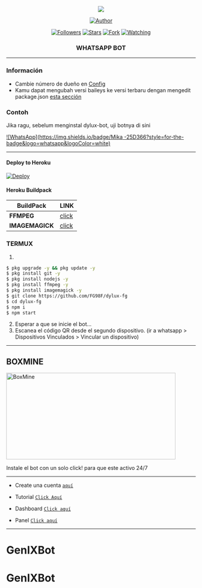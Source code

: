 
<p align="center"> 
<img src="https://genix.eu.org/akebi.jpg" />
<p/>
<p align="center">
<a href="https://github.com/CraXID"><img title="Author" src="https://img.shields.io/badge/CraXID Bot-black?style=for-the-badge&logo=whatsApp"></a>
<p/>
<p align="center">
<a href="https://github.com/CraXID?tab=followers"><img title="Followers" src="https://img.shields.io/github/followers/CraXID?label=Followers&style=social"></a>
<a href="https://github.com/CraXID/genixbot/stargazers/"><img title="Stars" src="https://img.shields.io/github/stars/CraXID/genixbot?&style=social"></a>
<a href="https://github.com/CraXID/genixbot/network/members"><img title="Fork" src="https://img.shields.io/github/forks/CraXID/genixbot?style=social"></a>
<a href="https://github.com/CraXID/genixbot/watchers"><img title="Watching" src="https://img.shields.io/github/watchers/CraXID/dylux-fg?label=Watching&style=social"></a>
</p>



<h3 align="center">WHATSAPP BOT</h3>

***
### Información
- Cambie número de dueño en [Config](https://github.com/CraXID/GenIXBot/blob/main/config.js#L6)
- Kamu dapat mengubah versi baileys ke versi terbaru dengan mengedit package.json [esta sección](https://github.com/CraXID/genixbot/blob/main/package.json#L42)

### Contoh 
Jika ragu, sebelum menginstal dylux-bot, uji botnya di sini

[![WhatsApp](https://img.shields.io/badge/Mika -25D366?style=for-the-badge&logo=whatsapp&logoColor=white)](https://zurox.my.id/mylink) 

***

#### Deploy to Heroku
[![Deploy](https://www.herokucdn.com/deploy/button.svg)](https://heroku.com/deploy?template=https://github.com/FG98F/dylux-fg)

#### Heroku Buildpack
| BuildPack | LINK |
|--------|--------|
| **FFMPEG** |[click](https://github.com/jonathanong/heroku-buildpack-ffmpeg-latest) |
| **IMAGEMAGICK** | [click](https://github.com/DuckyTeam/heroku-buildpack-imagemagick) |

### TERMUX
1. 
```sh
$ pkg upgrade -y && pkg update -y
$ pkg install git -y
$ pkg install nodejs -y
$ pkg install ffmpeg -y
$ pkg install imagemagick -y
$ git clone https://github.com/FG98F/dylux-fg
$ cd dylux-fg
$ npm i 
$ npm start
```
2. Esperar a que se inicie el bot...
3. Escanea el código QR desde el segundo dispositivo. (ir a whatsapp > Dispositivos Vinculados > Vincular un dispositivo)
---------


## BOXMINE

<a href="https://dash.boxmineworld.com/register?ref=Mb0BN5ny"><img src="https://k.top4top.io/p_2413wh2bh0.jpg" width="450" height="230" alt="BoxMine"/></a>

Instale el bot con un solo click! para que este activo 24/7

---------
* Create una cuenta  [`aquí`](https://dash.boxmineworld.com/register?ref=Mb0BN5ny)
* Tutorial [`Click Aquí`](https://youtu.be/xFqjKN1Qt80)

* Dashboard [`Click aquí`](https://dash.boxmineworld.com)
* Panel [`Click aquí`](https://panel.boxmineworld.com/)

---------
# GenIXBot
# GenIXBot
